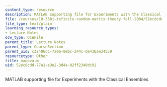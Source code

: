 ```yaml
---
content_type: resource
description: MATLAB supporting file for Experiments with the Classical Ensembles.
file: /courses/18-338j-infinite-random-matrix-theory-fall-2004/52ec8cdd77a1e3e23d4a92ff2340dc91_manova.m
file_type: text/plain
learning_resource_types:
- Lecture Notes
ocw_type: OCWFile
parent_title: Lecture Notes
parent_type: CourseSection
parent_uid: c32406dc-7a0a-88bc-244c-de436ae34539
resourcetype: Other
title: manova.m
uid: 52ec8cdd-77a1-e3e2-3d4a-92ff2340dc91
---
```

MATLAB supporting file for Experiments with the Classical Ensembles.

